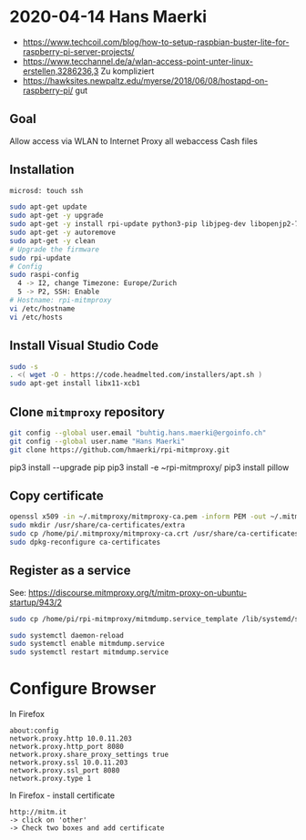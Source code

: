 # 2020-04-14 Hans Maerki

* https://www.techcoil.com/blog/how-to-setup-raspbian-buster-lite-for-raspberry-pi-server-projects/
* https://www.tecchannel.de/a/wlan-access-point-unter-linux-erstellen,3286236,3
  Zu kompliziert
* https://hawksites.newpaltz.edu/myerse/2018/06/08/hostapd-on-raspberry-pi/
  gut

## Goal
  Allow access via WLAN to Internet
  Proxy all webaccess
  Cash files

## Installation

``` bash
microsd: touch ssh
```

``` bash
sudo apt-get update
sudo apt-get -y upgrade
sudo apt-get -y install rpi-update python3-pip libjpeg-dev libopenjp2-7 libtiff5 git
sudo apt-get -y autoremove
sudo apt-get -y clean
# Upgrade the firmware
sudo rpi-update
# Config
sudo raspi-config
  4 -> I2, change Timezone: Europe/Zurich
  5 -> P2, SSH: Enable
# Hostname: rpi-mitmproxy
vi /etc/hostname
vi /etc/hosts
```

## Install Visual Studio Code

``` bash
sudo -s
. <( wget -O - https://code.headmelted.com/installers/apt.sh )
sudo apt-get install libx11-xcb1
```

## Clone `mitmproxy` repository

``` bash
git config --global user.email "buhtig.hans.maerki@ergoinfo.ch"
git config --global user.name "Hans Maerki"
git clone https://github.com/hmaerki/rpi-mitmproxy.git
```

pip3 install --upgrade pip
pip3 install -e ~rpi-mitmproxy/
pip3 install pillow

## Copy certificate

``` bash
openssl x509 -in ~/.mitmproxy/mitmproxy-ca.pem -inform PEM -out ~/.mitmproxy/mitmproxy-ca.crt
sudo mkdir /usr/share/ca-certificates/extra
sudo cp /home/pi/.mitmproxy/mitmproxy-ca.crt /usr/share/ca-certificates/extra/
sudo dpkg-reconfigure ca-certificates
```

## Register as a service

See: https://discourse.mitmproxy.org/t/mitm-proxy-on-ubuntu-startup/943/2

``` bash
sudo cp /home/pi/rpi-mitmproxy/mitmdump.service_template /lib/systemd/system/mitmdump.service

sudo systemctl daemon-reload
sudo systemctl enable mitmdump.service
sudo systemctl restart mitmdump.service
```

# Configure Browser

In Firefox

``` text
about:config
network.proxy.http 10.0.11.203
network.proxy.http_port 8080
network.proxy.share_proxy_settings true
network.proxy.ssl 10.0.11.203
network.proxy.ssl_port 8080
network.proxy.type 1
```

In Firefox - install certificate

``` text
http://mitm.it
-> click on 'other'
-> Check two boxes and add certificate
```

